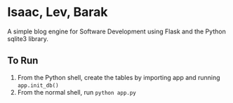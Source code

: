 Isaac, Lev, Barak
===========

A simple blog engine for Software Development using Flask and the Python sqlite3 library.


To Run
-------
1. From the Python shell, create the tables by importing app and running `app.init_db()`
2. From the normal shell, run `python app.py`
